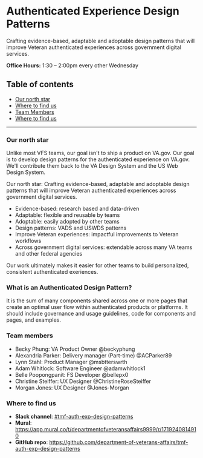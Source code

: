 # Authenticated Experience Design Patterns
Crafting evidence-based, adaptable and adoptable design patterns that will improve Veteran authenticated experiences across government digital services.

**Office Hours:** 1:30 – 2:00pm every other Wednesday

## Table of contents

- [Our north star](#our-north-star)
- [Where to find us](#what-is-an-authenticated-design-pattern)
- [Team Members](#team-members)
- [Where to find us](#where-to-find-us)
---

### Our north star
Unlike most VFS teams, our goal isn't to ship a product on VA.gov. Our goal is to develop design patterns for the authenticated experience on VA.gov. We'll contribute them back to the VA Design System and the US Web Design System.

Our north star: Crafting evidence-based, adaptable and adoptable design patterns that will improve Veteran authenticated experiences across government digital services.
* Evidence-based: research based and data-driven
* Adaptable: flexible and reusable by teams
* Adoptable: easily adopted by other teams
* Design patterns: VADS and USWDS patterns
* Improve Veteran experiences: impactful improvements to Veteran workflows
* Across government digital services: extendable across many VA teams and other  federal agencies 

 Our work ultimately makes it easier for other teams to build personalized, consistent authenticated exeriences.
 
### What is an Authenticated Design Pattern?
It is the sum of many components shared across one or more pages that create an optimal user flow within authenticated products or platforms. It should include governance and usage guidelines, code for components and pages, and examples.

### Team members
* Becky Phung: VA Product Owner @beckyphung 
* Alexandria Parker: Delivery manager (Part-time) @ACParker89
* Lynn Stahl: Product Manager @msbtterswrth
* Adam Whitlock: Software Engineer @adamwhitlock1
* Belle Poopongpanit: FS Developer @bellepx0
* Christine Steiffer: UX Designer @ChristineRoseSteiffer 
* Morgan Jones: UX Designer @Jones-Morgan 

### Where to find us
- **Slack channel**: [#tmf-auth-exp-design-patterns](https://dsva.slack.com/archives/C07909N7U8Z)
- **Mural**: https://app.mural.co/t/departmentofveteransaffairs9999/r/1719240814910
- **GitHub repo**: https://github.com/department-of-veterans-affairs/tmf-auth-exp-design-patterns


